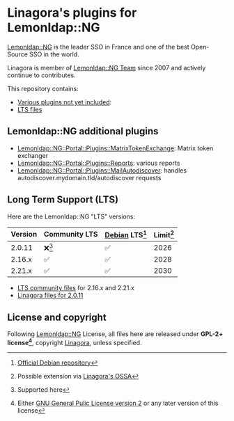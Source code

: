 # Linagora's plugins for Lemonldap::NG

[Lemonldap::NG](https://lemonldap-ng.org/) is the leader SSO in France and one of the best Open-Source SSO in the world.

Linagora is member of [Lemonldap::NG Team](https://gitlab.ow2.org/lemonldap-ng/lemonldap-ng/-/project_members) since 2007 and actively continue to contributes.

This repository contains:
- [Various plugins not yet included](#lemonldapng-additional-plugins):
- [LTS files](#long-term-support-lts)

## Lemonldap::NG additional plugins

  - [Lemonldap::NG::Portal::Plugins::MatrixTokenExchange](plugins/matrix): Matrix token exchanger
  - [Lemonldap::NG::Portal::Plugins::Reports](plugins/reports): various reports
  - [Lemonldap::NG::Portal::Plugins::MailAutodiscover](plugins/mail-autodiscover): handles autodiscover.mydomain.tld/autodiscover requests

## Long Term Support (LTS)

Here are the Lemonldap::NG "LTS" versions:

| Version | Community LTS | [Debian](https://www.debian.org) LTS[^1] | Limit[^2] |
| ------- | ------------- | ---------------------------------------- | --------- |
|  2.0.11 |      ❌[^3]   |                    ✅                    |    2026   |
|  2.16.x |      ✅       |                    ✅                    |    2028   |
|  2.21.x |      ✅       |                    ✅                    |    2030   |


- [LTS community files](https://gitlab.ow2.org/lemonldap-ng/lemonldap-ng/-/releases) for 2.16.x and 2.21.x
- [Linagora files for 2.0.11](./v2.0.11)

## License and copyright

Following [Lemonldap::NG](https://lemonldap-ng.org/) License, all files here
are released under **GPL-2+ license[^4]**, copyright
[Linagora](https://linagora.com/), unless specified.

[^1]: [Official Debian repository](https://tracker.debian.org/pkg/lemonldap-ng)
[^2]: Possible extension via [Linagora's OSSA](https://linagora.com/ossa)
[^3]: Supported here
[^4]: Either [GNU General Pulic License version 2](https://www.gnu.org/licenses/old-licenses/gpl-2.0.html) or any later version of this license
